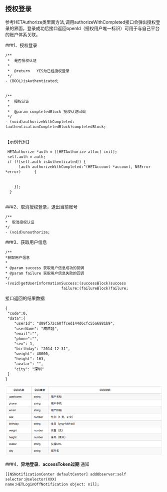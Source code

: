 ## 授权登录

参考HETAuthorize类里面方法,调用authorizeWithCompleted接口会弹出授权登录的界面，登录成功后接口返回openId（授权用户唯一标识）可用于与自己平台的账户体系关联。

###1、授权登录

```
/**
 *  是否授权认证
 *
 *  @return   YES为已经授权登录
 */
- (BOOL)isAuthenticated;


/**
 *  授权认证
 *
 *  @param completedBlock 授权认证回调
 */
- (void)authorizeWithCompleted:(authenticationCompletedBlock)completedBlock;


```

【示例代码】

```
 HETAuthorize *auth = [[HETAuthorize alloc] init];
 self.auth = auth;
 if (![self.auth isAuthenticated]) {
      [auth authorizeWithCompleted:^(HETAccount *account, NSError  *error)      {


    }];	
  }
    

```

###2、取消授权登录，退出当前账号

```
/**
*  取消授权认证
*/
- (void)unauthorize; 

```

###3、获取用户信息

```
/**
*获取用户信息
*
* @param success 获取用户信息成功的回调
* @param failure 获取用户信息失败的回调
*/
-(void)getUserInformationSuccess:(successBlock)success
                         failure:(failureBlock)failure;
```

接口返回的结果数据

```
{
 "code":0,
 "data":{
    "userId": "d09f572c60ffced144d6cfc55a6881b9",   
    "userName": "葫芦娃",
    "email":"",
    "phone":"",
    "sex": 1,
    "birthday": "2014-12-31",
    "weight": 48000,
    "height": 163,
    "avatar": "",
    "city": "深圳"
 }
}

```

![](/assets/获取用户信息图片.png)

###4、**异地登录**、**accessToken过期** 通知

```
[[NSNotificationCenter defaultCenter] addObserver:self selector:@selector(XXX) 
name:HETLoginOffNotification object: nil];
    
    
   
```